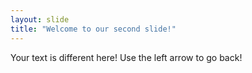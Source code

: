 ```yaml
---
layout: slide
title: "Welcome to our second slide!"
---
```

Your text is different here!
Use the left arrow to go back!
